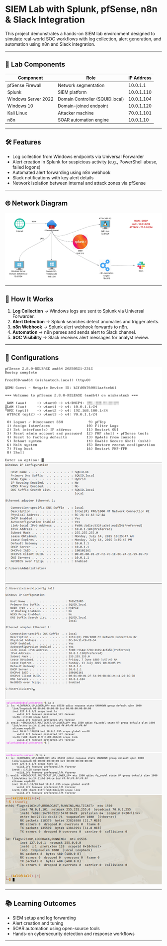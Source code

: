 # SIEM Lab with Splunk, pfSense, n8n & Slack Integration

This project demonstrates a hands-on SIEM lab environment designed to simulate real-world SOC workflows with log collection, alert generation, and automation using n8n and Slack integration.

---

## 🔧 Lab Components

| Component            | Role                           | IP Address     |
|--------------------- |------------------------------- |----------------|
| pfSense Firewall     | Network segmentation           | 10.0.1.1       |
| Splunk               | SIEM platform                  | 10.0.1.110     |
| Windows Server 2022  | Domain Controller (SQUID.local)| 10.0.1.104     |
| Windows 10           | Domain-joined endpoint         | 10.0.1.120     |
| Kali Linux           | Attacker machine               | 70.0.1.101     |
| n8n                  | SOAR automation engine         | 10.0.1.10      |

---

## 🛠️ Features

- Log collection from Windows endpoints via Universal Forwarder
- Alert creation in Splunk for suspicious activity (e.g., PowerShell abuse, failed logons)
- Automated alert forwarding using n8n webhook
- Slack notifications with key alert details
- Network isolation between internal and attack zones via pfSense

---

## 🌐 Network Diagram

![SIEM Lab Diagram](screenshots/SIEM%20Automation%20LAB.jpeg)

---

## 🚀 How It Works

1. **Log Collection** → Windows logs are sent to Splunk via Universal Forwarder.
2. **Alert Detection** → Splunk searches detect anomalies and trigger alerts.
3. **n8n Webhook** → Splunk alert webhook forwards to n8n.
4. **Automation** → n8n parses and sends alert to Slack channel.
5. **SOC Visibility** → Slack receives alert messages for analyst review.

---

## 📁 Configurations

![pfSense interface](screenshots/pfSense.png)
![Domain Controller](screenshots/Windows%20Server.png)
![Domain PC](screenshots/windows10ip.png)
![Splunk](screenshots/splunkip.png)
![n8n](screenshots/n8nip.png)
![AttackPC](screenshots/kaliip.png)



---

## 📚 Learning Outcomes

- SIEM setup and log forwarding
- Alert creation and tuning
- SOAR automation using open-source tools
- Hands-on cybersecurity detection and response workflows

---
